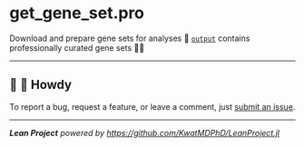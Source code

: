 # get_gene_set.pro

Download and prepare gene sets for analyses :dna: [`output`](output) contains professionally curated gene sets :scientist:

---

## :wave: :cowboy_hat_face: Howdy

To report a bug, request a feature, or leave a comment, just [submit an issue](https://github.com/KwatMDPhD/get_gene_set.pro/issues/new/choose).

---

_**Lean Project** powered by https://github.com/KwatMDPhD/LeanProject.jl_
